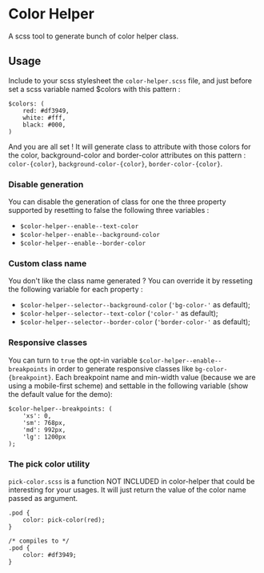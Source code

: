 # Color Helper
A scss tool to generate bunch of color helper class.

## Usage
Include to your scss stylesheet the `color-helper.scss` file, and just before set a scss variable named $colors with this pattern :

```
$colors: (
    red: #df3949,
    white: #fff,
    black: #000,
)
```

And you are all set ! It will generate class to attribute with those colors for the color, background-color and border-color attributes on this pattern : `color-{color}`, `background-color-{color}`, `border-color-{color}`.

### Disable generation
You can disable the generation of class for one the three property supported by resetting to false the following three variables :
* `$color-helper--enable--text-color`
* `$color-helper--enable--background-color`
* `$color-helper--enable--border-color`

### Custom class name
You don't like the class name generated ? You can override it by resseting the following variable for each property :
* `$color-helper--selector--background-color` (`'bg-color-'` as default);
* `$color-helper--selector--text-color` (`'color-'` as default);
* `$color-helper--selector--border-color` (`'border-color-'` as default);


### Responsive classes
You can turn to `true` the opt-in variable `$color-helper--enable--breakpoints` in order to generate responsive classes like `bg-color-{breakpoint}`. Each breakpoint name and min-width value (because we are using a mobile-first scheme) and settable in the following variable (show the default value for the demo):

```
$color-helper--breakpoints: (
    'xs': 0,
    'sm': 768px,
    'md': 992px,
    'lg': 1200px
);
```

### The pick color utility
`pick-color.scss` is a function NOT INCLUDED in color-helper that could be interesting for your usages. It will just return the value of the color name passed as argument.

```
.pod {
    color: pick-color(red);
}

/* compiles to */
.pod {
    color: #df3949;
}
```
